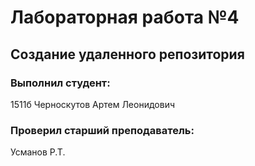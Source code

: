 # Лабораторная работа №4
## Создание удаленного репозитория
### Выполнил студент:
1511б
Черноскутов Артем Леонидович
### Проверил старший преподаватель:
Усманов Р.Т.

